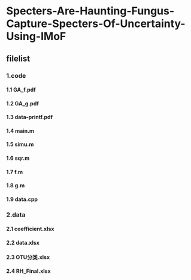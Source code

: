 # Specters-Are-Haunting-Fungus-Capture-Specters-Of-Uncertainty-Using-IMoF
## filelist
 ### 1.code
 #### 1.1 GA_f.pdf
 #### 1.2 GA_g.pdf
 #### 1.3 data-printf.pdf
 #### 1.4 main.m
 #### 1.5 simu.m
 #### 1.6 sqr.m
 #### 1.7 f.m
 #### 1.8 g.m
 #### 1.9 data.cpp
 ### 2.data
 #### 2.1 coefficient.xlsx
 #### 2.2 data.xlsx
 #### 2.3 OTU分类.xlsx
 #### 2.4 RH_Final.xlsx
  
